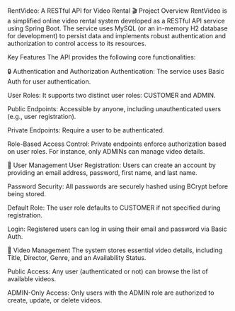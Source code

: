 RentVideo: A RESTful API for Video Rental 🎬
Project Overview
RentVideo is a simplified online video rental system developed as a RESTful API service using Spring Boot. The service uses MySQL (or an in-memory H2 database for development) to persist data and implements robust authentication and authorization to control access to its resources.

Key Features
The API provides the following core functionalities:

🔒 Authentication and Authorization
Authentication: The service uses Basic Auth for user authentication.

User Roles: It supports two distinct user roles: CUSTOMER and ADMIN.

Public Endpoints: Accessible by anyone, including unauthenticated users (e.g., user registration).

Private Endpoints: Require a user to be authenticated.

Role-Based Access Control: Private endpoints enforce authorization based on user roles. For instance, only ADMINs can manage video details.

👤 User Management
User Registration: Users can create an account by providing an email address, password, first name, and last name.

Password Security: All passwords are securely hashed using BCrypt before being stored.

Default Role: The user role defaults to CUSTOMER if not specified during registration.

Login: Registered users can log in using their email and password via Basic Auth.

📼 Video Management
The system stores essential video details, including Title, Director, Genre, and an Availability Status.

Public Access: Any user (authenticated or not) can browse the list of available videos.

ADMIN-Only Access: Only users with the ADMIN role are authorized to create, update, or delete videos.
